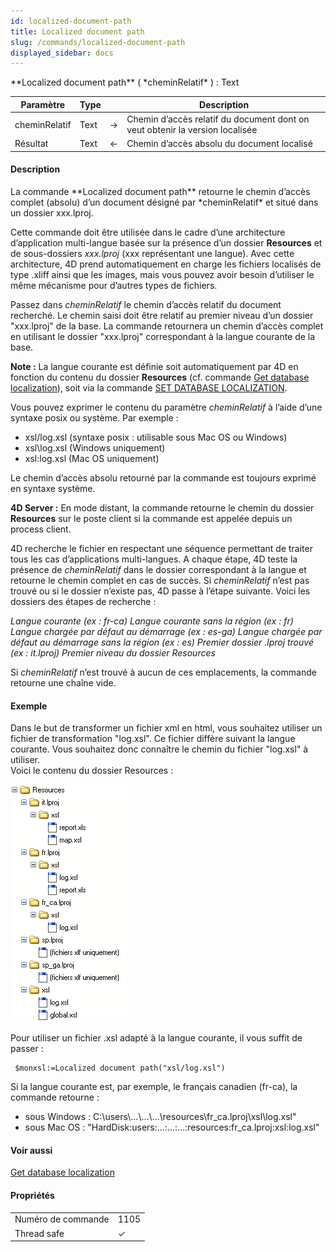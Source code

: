 ```yaml
---
id: localized-document-path
title: Localized document path
slug: /commands/localized-document-path
displayed_sidebar: docs
---
```


<!--REF #_command_.Localized document path.Syntax-->**Localized document path** ( *cheminRelatif* ) : Text<!-- END REF-->
<!--REF #_command_.Localized document path.Params-->
| Paramètre | Type |  | Description |
| --- | --- | --- | --- |
| cheminRelatif | Text | &#8594;  | Chemin d’accès relatif du document dont on veut obtenir la version localisée |
| Résultat | Text | &#8592; | Chemin d’accès absolu du document localisé |

<!-- END REF-->

#### Description 

<!--REF #_command_.Localized document path.Summary-->La commande **Localized document path** retourne le chemin d’accès complet (absolu) d’un document désigné par *cheminRelatif* et situé dans un dossier xxx.<!-- END REF-->lproj.

Cette commande doit être utilisée dans le cadre d’une architecture d’application multi-langue basée sur la présence d’un dossier **Resources** et de sous-dossiers *xxx.lproj* (xxx représentant une langue). Avec cette architecture, 4D prend automatiquement en charge les fichiers localisés de type .xliff ainsi que les images, mais vous pouvez avoir besoin d’utiliser le même mécanisme pour d’autres types de fichiers. 

Passez dans *cheminRelatif* le chemin d’accès relatif du document recherché. Le chemin saisi doit être relatif au premier niveau d’un dossier "xxx.lproj" de la base. La commande retournera un chemin d’accès complet en utilisant le dossier "xxx.lproj" correspondant à la langue courante de la base. 

**Note :** La langue courante est définie soit automatiquement par 4D en fonction du contenu du dossier **Resources** (cf. commande [Get database localization](get-database-localization.md)), soit via la commande [SET DATABASE LOCALIZATION](set-database-localization.md). 

Vous pouvez exprimer le contenu du paramètre *cheminRelatif* à l’aide d’une syntaxe posix ou système. Par exemple :

* xsl/log.xsl (syntaxe posix : utilisable sous Mac OS ou Windows)
* xsl\\log.xsl (Windows uniquement)
* xsl:log.xsl (Mac OS uniquement)

Le chemin d’accès absolu retourné par la commande est toujours exprimé en syntaxe système. 

**4D Server :** En mode distant, la commande retourne le chemin du dossier **Resources** sur le poste client si la commande est appelée depuis un process client. 

4D recherche le fichier en respectant une séquence permettant de traiter tous les cas d’applications multi-langues. A chaque étape, 4D teste la présence de *cheminRelatif* dans le dossier correspondant à la langue et retourne le chemin complet en cas de succès. Si *cheminRelatif* n’est pas trouvé ou si le dossier n’existe pas, 4D passe à l’étape suivante. Voici les dossiers des étapes de recherche :

*Langue courante (ex : fr-ca)* 
 *Langue courante sans la région (ex : fr)* 
 *Langue chargée par défaut au démarrage (ex : es-ga)* 
 *Langue chargée par défaut au démarrage sans la région (ex : es)* 
 *Premier dossier .lproj trouvé (ex : it.lproj)* 
 *Premier niveau du dossier Resources*

Si *cheminRelatif* n’est trouvé à aucun de ces emplacements, la commande retourne une chaîne vide. 

#### Exemple 

Dans le but de transformer un fichier xml en html, vous souhaitez utiliser un fichier de transformation "log.xsl". Ce fichier diffère suivant la langue courante. Vous souhaitez donc connaître le chemin du fichier "log.xsl" à utiliser.   
Voici le contenu du dossier Resources :

![](../assets/en/commands/pict162129.fr.png)

Pour utiliser un fichier .xsl adapté à la langue courante, il vous suffit de passer :

```4d
 $monxsl:=Localized document path("xsl/log.xsl")
```

Si la langue courante est, par exemple, le français canadien (fr-ca), la commande retourne :

* sous Windows : C:\\users\\…\\…\\…\\resources\\fr\_ca.lproj\\xsl\\log.xsl"
* sous Mac OS : "HardDisk:users:…:…:…:resources:fr\_ca.lproj:xsl:log.xsl"

#### Voir aussi 

[Get database localization](get-database-localization.md)  

#### Propriétés

|  |  |
| --- | --- |
| Numéro de commande | 1105 |
| Thread safe | &check; |


